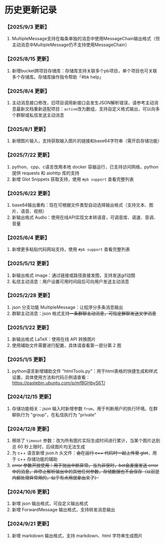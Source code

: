 # 历史更新记录

### 【2025/9/3 更新】
1) MultipleMessage支持在每条单独的消息中使用MessageChain输出格式（但主动消息中MultipleMessage仍不支持使用MessageChain）
### 【2025/8/15 更新】
1) 新增bucket跨项目存储库：存储库支持关联多个pb项目，单个项目也可关联多个存储库。存储库操作指令帮助「#bk help」
### 【2025/8/4 更新】
1) 主动消息接口修改，旧项目调用新接口会发生JSON解析错误，请参考主动消息最新文档重新适配项目：`active`改为数组，支持自定义格式输出，可以向多个群聊或私信发送主动消息
### 【2025/8/1 更新】
1) 新增图片输入，支持获取输入图片的链接和base64字符串（需开启存储功能）
### 【2025/7/22 更新】
1) python、cpp、c语言改用本地 docker 容器运行，已支持访问网络，python 提供 requests 和 aiohttp 库的支持
2) 新增 Glot Snippets 获取支持，使用 `#pb support` 查看完整列表
### 【2025/6/22 更新】
1) base64输出重构：现在可根据文件类型自动选择输出格式（支持文本、图片、语音、视频）
2) 新输出格式 Audio：使用在线API实现文本转语音，可调音库、语速、音调、音量
### 【2025/6/4 更新】
1) 新增更多粘贴代码网站支持，使用 `#pb support` 查看完整列表
### 【2025/5/12 更新】
1) 新输出格式 image：通过链接或路径直接发图，支持发送gif动图
2) 私信主动消息：用户设置可用时间段后可向用户发送主动消息
### 【2025/2/28 更新】
1) json 分支功能 MultipleMessage：让程序分多条消息输出
2) 群聊主动消息：json 格式支持<del>一条群聊主动消息，可指定群聊发送文字消息</del>
### 【2025/1/22 更新】
1) 新输出格式 LaTeX：使用在线 API 转换图片
2) 使用辅助文件需要进行配置，具体请查看第一部分第 2 图
### 【2025/1/5 更新】
1) python语言新增辅助文件 "htmlTools.py"：用于html表格的快捷生成和样式设置，具体使用方法和代码示例请查看：https://pastebin.ubuntu.com/p/mfBGHbyS6T/
### 【2024/12/15 更新】
1) 存储功能相关：json 输入时新增参数 `from`，用于判断用户的执行环境。在群聊执行为 "group"，在私信执行为 "private"
### 【2024/12/8 更新】
1) 移除了 `timeout` 参数：改为所有图片实际生成时间进行累计，当某个图片达到总 60 秒上限时，后续图片均无法生成
2) 为 c++ 语言新增 json.h 头文件：<del>会在运行 c++ 代码时一起上传至 glot</del>，用于 c++ 存储功能的辅助
3) <del>error 参数开放使用：用于抛出中断异常。当为非空时，bot会直接发送 error 中的消息，并停止解析输出中的其他任何参数，存储数据也不会保存（以前是内部处理异常用的，似乎有点用就拿出来了）</del>
### 【2024/10/6 更新】
1) 新增 json 输出格式，可自定义输出格式
2) 新增 ForwardMessage 输出格式，支持转发消息输出
### 【2024/9/21 更新】
1) 新增 markdown 输出格式，支持 markdown、html 字符串生成图片
